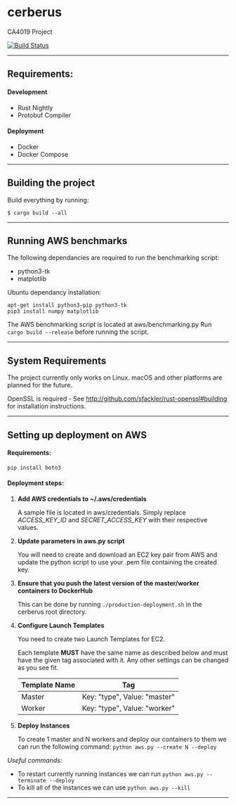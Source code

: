 # cerberus
CA4019 Project

[![Build Status](https://travis-ci.com/CPSSD/cerberus.svg?token=Ty8HySwL3To4YV7AZfi2&branch=develop)](https://travis-ci.com/CPSSD/cerberus)

---

## Requirements:

#### Development
- Rust Nightly
- Protobuf Compiler

#### Deployment
- Docker
- Docker Compose

---

## Building the project

Build everything by running:

```
$ cargo build --all
```

---

## Running AWS benchmarks

The following dependancies are required to run the benchmarking script:
- python3-tk
- matplotlib

Ubuntu dependancy installation:
```
apt-get install python3-pip python3-tk
pip3 install numpy matplotlib
```

The AWS benchmarking script is located at aws/benchmarking.py
Run `cargo build --release` before running the script.

---

## System Requirements
The project currently only works on Linux. macOS and other platforms are planned for the future.

OpenSSL is required - See http://github.com/sfackler/rust-openssl#building for installation instructions.

---

## Setting up deployment on AWS

#### Requirements:
```
pip install boto3
```

#### Deployment steps:
1. **Add AWS credentials to ~/.aws/credentials**

	A sample file is located in aws/credentials. Simply replace *ACCESS_KEY_ID* and *SECRET_ACCESS_KEY* with their respective values.

2. **Update parameters in aws.py script**
	
	You will need to create and download an EC2 key pair from AWS and update the python script to use your .pem file containing the created key.

3. **Ensure that you push the latest version of the master/worker containers to DockerHub**

	This can be done by running `./production-deployment.sh` in the cerberus root directory.

5. **Configure Launch Templates**

	You need to create two Launch Templates for EC2.

	Each template **MUST** have the same name as described below and must have the given tag associated with it. Any other settings can be changed as you see fit.

	| Template Name | Tag |
	|----|----|
	| Master | Key: "type", Value: "master" |
	| Worker | Key: "type", Value: "worker" |

6. **Deploy Instances**

	To create 1 master and N workers and deploy our containers to them we can run the following  command: `python aws.py --create N --deploy`
	
_Useful commands:_
* To restart currently running instances we can run `python aws.py --terminate --deploy`
* To kill all of the instances we can use `python aws.py --kill`

---

